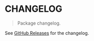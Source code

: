 # CHANGELOG

> Package changelog.

See [GitHub Releases](https://github.com/stdlib-js/math-base-ops-cdiv/releases) for the changelog.